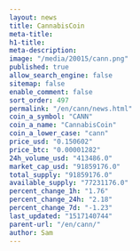 ```yaml
---
layout: news
title: CannabisCoin
meta-title: 
h1-title: 
meta-description: 
image: "/media/20015/cann.png"
published: true
allow_search_engine: false
sitemap: false
enable_comment: false
sort_order: 497
permalink: "/en/cann/news.html"
coin_a_symbol: "CANN"
coin_a_name: "CannabisCoin"
coin_a_lower_case: "cann"
price_usd: "0.150602"
price_btc: "0.00001282"
24h_volume_usd: "413486.0"
market_cap_usd: "91859176.0"
total_supply: "91859176.0"
available_supply: "77231176.0"
percent_change_1h: "1.76"
percent_change_24h: "2.18"
percent_change_7d: "-1.23"
last_updated: "1517140744"
parent-url: "/en/cann/"
author: Sam
---
```


